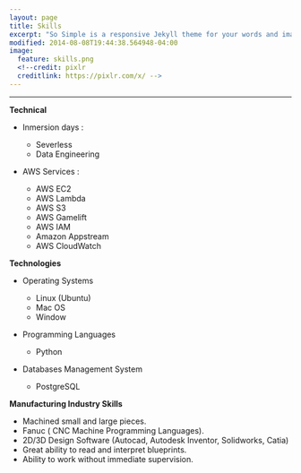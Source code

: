 ```yaml
---
layout: page
title: Skills
excerpt: "So Simple is a responsive Jekyll theme for your words and images."
modified: 2014-08-08T19:44:38.564948-04:00
image:
  feature: skills.png 
  <!--credit: pixlr
  creditlink: https://pixlr.com/x/ -->
---
```


<!--Looking for a simple, responsive, theme for your Jekyll powered blog? Well look no further. Here be **So Simple Theme**, the follow up to [**Minimal Mistakes**](http://mmistakes.github.io/minimal-mistakes) --- by designer slash illustrator [Michael Rose](http://mademistakes.com).-->

<hr/>

 
**Technical**
   
   * Inmersion days :
      
      * Severless
      * Data Engineering
   
   * AWS Services :
      
      * AWS EC2
      * AWS Lambda
      * AWS S3
      * AWS Gamelift
      * AWS IAM
      * Amazon Appstream
      * AWS CloudWatch
 
**Technologies**
   
   * Operating Systems
      * Linux (Ubuntu)
      * Mac OS
      * Window 
   
   * Programming Languages
      * Python
   
   * Databases Management System
      * PostgreSQL   

**Manufacturing Industry Skills**
   
   * Machined small and large pieces.
   * Fanuc ( CNC Machine Programming Languages).
   * 2D/3D Design Software (Autocad, Autodesk Inventor, Solidworks, Catia)
   * Great ability to read and interpret blueprints.
   * Ability to work without immediate supervision.
 



[^1]: Example: *domain.com/category-name/post-title*
